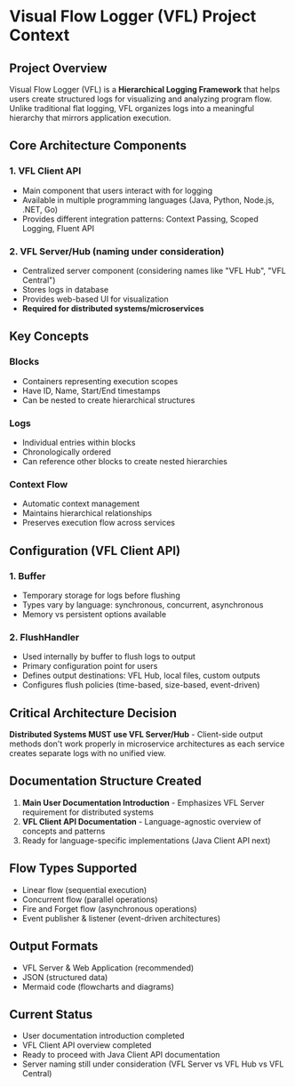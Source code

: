 # Visual Flow Logger (VFL) Project Context

## Project Overview
Visual Flow Logger (VFL) is a **Hierarchical Logging Framework** that helps users create structured logs for visualizing and analyzing program flow. Unlike traditional flat logging, VFL organizes logs into a meaningful hierarchy that mirrors application execution.

## Core Architecture Components

### 1. VFL Client API
- Main component that users interact with for logging
- Available in multiple programming languages (Java, Python, Node.js, .NET, Go)
- Provides different integration patterns: Context Passing, Scoped Logging, Fluent API

### 2. VFL Server/Hub (naming under consideration)
- Centralized server component (considering names like "VFL Hub", "VFL Central")
- Stores logs in database
- Provides web-based UI for visualization
- **Required for distributed systems/microservices**

## Key Concepts

### Blocks
- Containers representing execution scopes
- Have ID, Name, Start/End timestamps
- Can be nested to create hierarchical structures

### Logs
- Individual entries within blocks
- Chronologically ordered
- Can reference other blocks to create nested hierarchies

### Context Flow
- Automatic context management
- Maintains hierarchical relationships
- Preserves execution flow across services

## Configuration (VFL Client API)

### 1. Buffer
- Temporary storage for logs before flushing
- Types vary by language: synchronous, concurrent, asynchronous
- Memory vs persistent options available

### 2. FlushHandler
- Used internally by buffer to flush logs to output
- Primary configuration point for users
- Defines output destinations: VFL Hub, local files, custom outputs
- Configures flush policies (time-based, size-based, event-driven)

## Critical Architecture Decision
**Distributed Systems MUST use VFL Server/Hub** - Client-side output methods don't work properly in microservice architectures as each service creates separate logs with no unified view.

## Documentation Structure Created
1. **Main User Documentation Introduction** - Emphasizes VFL Server requirement for distributed systems
2. **VFL Client API Documentation** - Language-agnostic overview of concepts and patterns
3. Ready for language-specific implementations (Java Client API next)

## Flow Types Supported
- Linear flow (sequential execution)
- Concurrent flow (parallel operations)
- Fire and Forget flow (asynchronous operations)
- Event publisher & listener (event-driven architectures)

## Output Formats
- VFL Server & Web Application (recommended)
- JSON (structured data)
- Mermaid code (flowcharts and diagrams)

## Current Status
- User documentation introduction completed
- VFL Client API overview completed  
- Ready to proceed with Java Client API documentation
- Server naming still under consideration (VFL Server vs VFL Hub vs VFL Central)